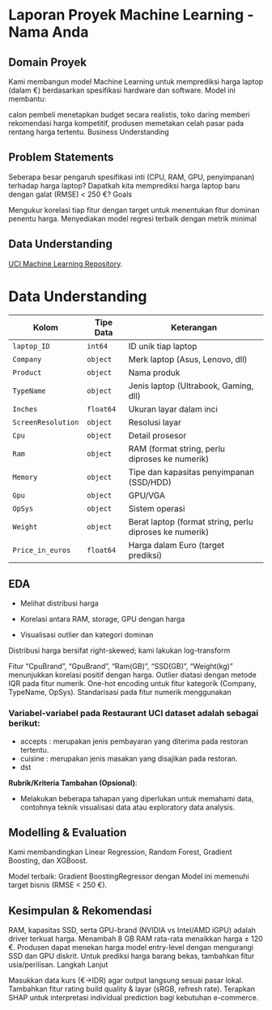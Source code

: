 # Laporan Proyek Machine Learning - Nama Anda

## Domain Proyek

Kami membangun model Machine Learning untuk memprediksi harga laptop (dalam €) berdasarkan spesifikasi hardware dan software. Model ini membantu:

calon pembeli menetapkan budget secara realistis,
toko daring memberi rekomendasi harga kompetitif,
produsen memetakan celah pasar pada rentang harga tertentu.
Business Understanding

## Problem Statements

Seberapa besar pengaruh spesifikasi inti (CPU, RAM, GPU, penyimpanan) terhadap harga laptop?
Dapatkah kita memprediksi harga laptop baru dengan galat (RMSE) < 250 €?
Goals

Mengukur korelasi tiap fitur dengan target untuk menentukan fitur dominan penentu harga.
Menyediakan model regresi terbaik dengan metrik minimal

## Data Understanding
[UCI Machine Learning Repository](https://www.kaggle.com/datasets/durgeshrao9993/laptop-specification-dataset).
# Data Understanding

| Kolom              | Tipe Data | Keterangan                                              |
| ------------------ | --------- | ------------------------------------------------------- |
| `laptop_ID`        | `int64`   | ID unik tiap laptop                                     |
| `Company`          | `object`  | Merk laptop (Asus, Lenovo, dll)                         |
| `Product`          | `object`  | Nama produk                                             |
| `TypeName`         | `object`  | Jenis laptop (Ultrabook, Gaming, dll)                   |
| `Inches`           | `float64` | Ukuran layar dalam inci                                 |
| `ScreenResolution` | `object`  | Resolusi layar                                          |
| `Cpu`              | `object`  | Detail prosesor                                         |
| `Ram`              | `object`  | RAM (format string, perlu diproses ke numerik)          |
| `Memory`           | `object`  | Tipe dan kapasitas penyimpanan (SSD/HDD)                |
| `Gpu`              | `object`  | GPU/VGA                                                 |
| `OpSys`            | `object`  | Sistem operasi                                          |
| `Weight`           | `object`  | Berat laptop (format string, perlu diproses ke numerik) |
| `Price_in_euros`   | `float64` | Harga dalam Euro (target prediksi)                      |


## EDA

- Melihat distribusi harga

- Korelasi antara RAM, storage, GPU dengan harga

- Visualisasi outlier dan kategori dominan

Distribusi harga bersifat right-skewed; kami lakukan log-transform

Fitur “CpuBrand”, “GpuBrand”, “Ram(GB)”, “SSD(GB)”, “Weight(kg)” menunjukkan korelasi positif dengan harga.
Outlier diatasi dengan metode IQR pada fitur numerik.
One-hot encoding untuk fitur kategorik (Company, TypeName, OpSys).
Standarisasi pada fitur numerik menggunakan 

### Variabel-variabel pada Restaurant UCI dataset adalah sebagai berikut:
- accepts : merupakan jenis pembayaran yang diterima pada restoran tertentu.
- cuisine : merupakan jenis masakan yang disajikan pada restoran.
- dst

**Rubrik/Kriteria Tambahan (Opsional)**:
- Melakukan beberapa tahapan yang diperlukan untuk memahami data, contohnya teknik visualisasi data atau exploratory data analysis.

## Modelling & Evaluation

Kami membandingkan Linear Regression, Random Forest, Gradient Boosting, dan XGBoost.

Model terbaik: Gradient BoostingRegressor dengan
Model ini memenuhi target bisnis (RMSE < 250 €).

## Kesimpulan & Rekomendasi

RAM, kapasitas SSD, serta GPU-brand (NVIDIA vs Intel/AMD iGPU) adalah driver terkuat harga.
Menambah 8 GB RAM rata-rata menaikkan harga ± 120 €.
Produsen dapat menekan harga model entry-level dengan mengurangi SSD dan GPU diskrit.
Untuk prediksi harga barang bekas, tambahkan fitur usia/perilisan.
Langkah Lanjut

Masukkan data kurs (€→IDR) agar output langsung sesuai pasar lokal.
Tambahkan fitur rating build quality & layar (sRGB, refresh rate).
Terapkan SHAP untuk interpretasi individual prediction bagi kebutuhan e-commerce.